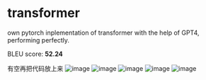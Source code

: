 # transformer
own pytorch inplementation of transformer with the help of GPT4, performing perfectly. 

BLEU score: **52.24** 

有空再把代码放上来 
![image](https://github.com/MathamPollard/transformer/assets/84085854/8928b4ec-a159-416d-a06d-c82ef994b8a6)
![image](https://github.com/MathamPollard/transformer/assets/84085854/8babead7-a834-45ef-8165-6b473cf46239)
![image](https://github.com/MathamPollard/transformer/assets/84085854/f92e14ff-779a-4fec-a418-2b38ab81df83)
![image](https://github.com/MathamPollard/transformer/assets/84085854/7d1d554b-c74a-482f-91b0-7732c4a045ee)
![image](https://github.com/MathamPollard/transformer/assets/84085854/ff4731fa-9795-4dc0-9d5b-f71f42d9a7be)
